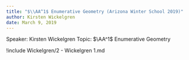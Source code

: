 ```yaml
---
title: "$\\AA^1$ Enumerative Geometry (Arizona Winter School 2019)"
author: Kirsten Wickelgren
date: March 9, 2019
---
```



Speaker: Kirsten Wickelgren
Topic: $\AA^1$ Enumerative Geometry


!include Wickelgren/2 - Wickelgren 1.md

<!--!include Wickelgren/2 - Wickelgren 2.md-->

<!--!include Wickelgren/5 - Wickelgren 3.md-->

<!--!include Wickelgren/2 - Wickelgren 4.md-->
